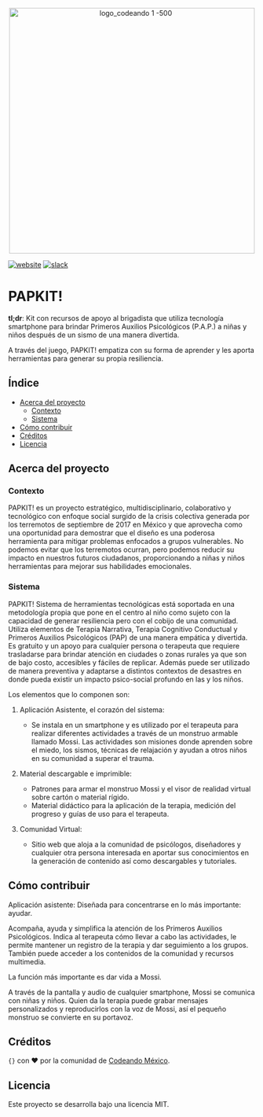 <p align="center">
<img src="http://codeandomexico.org/resources/img/codeandomexico.png" width="500" title="logo_codeando 1 -500">
</p>

[![website](https://img.shields.io/badge/website-CodeandoMexico-00D88E.svg)](http://www.codeandomexico.org/)
[![slack](https://img.shields.io/badge/slack-CodeandoMexico-EC0E4F.svg)](http://slack.codeandomexico.org/)

# PAPKIT!

**tl;dr**: Kit con recursos de apoyo al brigadista que utiliza tecnología smartphone para brindar Primeros Auxilios Psicológicos (P.A.P.) a niñas y niños después de un sismo de una manera divertida.

A través del juego, PAPKIT! empatiza con su forma de aprender y les aporta herramientas para generar su propia resiliencia.


## Índice

* [Acerca del proyecto](https://github.com/CodeandoMexico/papkit-app#acerca-del-proyecto)
  * [Contexto](https://github.com/CodeandoMexico/papkit-app#contexto)
  * [Sistema](https://github.com/CodeandoMexico/papkit-app#sistema)
* [Cómo contribuir](https://github.com/CodeandoMexico/papkit-app#cómo-contribuir)
* [Créditos](https://github.com/CodeandoMexico/papkit-app#créditos)
* [Licencia](https://github.com/CodeandoMexico/papkit-app#licencia)


## Acerca del proyecto

### Contexto

PAPKIT! es un proyecto estratégico, multidisciplinario, colaborativo y tecnológico con enfoque social surgido de la crisis colectiva generada por los terremotos de septiembre de 2017 en México y que aprovecha como una oportunidad para demostrar que el diseño es una poderosa herramienta para mitigar problemas enfocados a grupos vulnerables. No podemos evitar que los terremotos ocurran, pero podemos reducir su impacto en nuestros futuros ciudadanos, proporcionando a niñas y niños herramientas para mejorar sus habilidades emocionales.

### Sistema

PAPKIT! Sistema de herramientas tecnológicas está soportada en una metodología propia que pone en el centro al niño como sujeto con la capacidad de generar resiliencia pero con el cobijo de una comunidad. Utiliza elementos de Terapia Narrativa, Terapia Cognitivo Conductual y Primeros Auxilios Psicológicos (PAP) de una manera empática y divertida. Es gratuito y un apoyo para cualquier persona o terapeuta que requiere trasladarse para brindar atención en ciudades o zonas rurales ya que son de bajo costo, accesibles y fáciles de replicar. Además puede ser utilizado de manera preventiva y  adaptarse a distintos contextos de desastres en donde pueda existir un impacto psico-social profundo en las y los niños.

Los elementos que lo componen son:

1. Aplicación Asistente, el corazón del sistema:
   - Se instala en un smartphone y es utilizado por el terapeuta para realizar diferentes actividades a través de un monstruo armable llamado Mossi. Las actividades son misiones donde aprenden sobre el miedo, los sismos, técnicas de relajación y ayudan a otros niños en su comunidad a superar el trauma.

2. Material descargable e imprimible:
   - Patrones para armar el monstruo Mossi y el visor de realidad virtual sobre cartón o material rígido.
   - Material didáctico para la aplicación de la terapia, medición del progreso y guías de uso para el terapeuta.

3. Comunidad Virtual:
   - Sitio web que aloja a la comunidad de psicólogos, diseñadores y cualquier otra persona interesada en aportar sus conocimientos en la generación de contenido así como descargables y tutoriales.


## Cómo contribuir

Aplicación asistente: Diseñada para concentrarse en lo más importante: ayudar.

Acompaña, ayuda y simplifica la atención de los Primeros Auxilios Psicológicos. Indica al terapeuta cómo llevar a cabo las actividades, le permite mantener un registro de la terapia y dar seguimiento a los grupos. También puede acceder a los contenidos de la comunidad y recursos multimedia.

La función más importante es dar vida a Mossi.

A través de la pantalla y audio de cualquier smartphone, Mossi se comunica con niñas y niños. Quien da la terapia puede grabar mensajes personalizados y reproducirlos con la voz de Mossi, así el pequeño monstruo se convierte en su portavoz.


## Créditos

`{}` con ❤️ por la comunidad de [Codeando México](http://www.codeandomexico.org).


## Licencia

Este proyecto se desarrolla bajo una licencia MIT.
